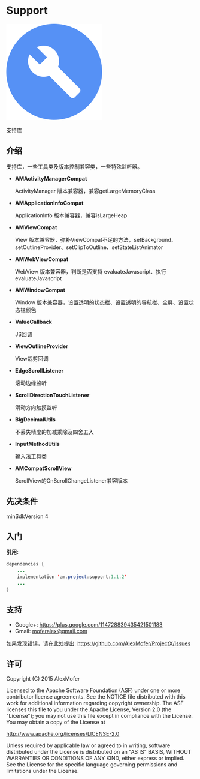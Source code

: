 Support
=======

<img src="icon.png" alt="Icon"/>

支持库

介绍
---

支持库，一些工具类及版本控制兼容类，一些特殊监听器。
- **AMActivityManagerCompat**

    ActivityManager 版本兼容器，兼容getLargeMemoryClass
- **AMApplicationInfoCompat**

    ApplicationInfo 版本兼容器，兼容isLargeHeap
- **AMViewCompat**

    View 版本兼容器，弥补ViewCompat不足的方法，setBackground、setOutlineProvider、setClipToOutline、setStateListAnimator
- **AMWebViewCompat**

    WebView 版本兼容器，判断是否支持 evaluateJavascript、执行evaluateJavascript
- **AMWindowCompat**

    Window 版本兼容器，设置透明的状态栏、设置透明的导航栏、全屏、设置状态栏颜色
- **ValueCallback**

    JS回调
- **ViewOutlineProvider**

    View裁剪回调
- **EdgeScrollListener**

    滚动边缘监听
- **ScrollDirectionTouchListener**

    滑动方向触摸监听
- **BigDecimalUtils**

    不丢失精度的加减乘除及四舍五入
- **InputMethodUtils**

    输入法工具类
- **AMCompatScrollView**

    ScrollView的OnScrollChangeListener兼容版本

先决条件
----

minSdkVersion 4

入门
---

**引用:**

```java
dependencies {
    ...
    implementation 'am.project:support:1.1.2'
    ...
}
```

支持
---

- Google+: https://plus.google.com/114728839435421501183
- Gmail: moferalex@gmail.com

如果发现错误，请在此处提出:
https://github.com/AlexMofer/ProjectX/issues

许可
---

Copyright (C) 2015 AlexMofer

Licensed to the Apache Software Foundation (ASF) under one or more contributor
license agreements.  See the NOTICE file distributed with this work for
additional information regarding copyright ownership.  The ASF licenses this
file to you under the Apache License, Version 2.0 (the "License"); you may not
use this file except in compliance with the License.  You may obtain a copy of
the License at

http://www.apache.org/licenses/LICENSE-2.0

Unless required by applicable law or agreed to in writing, software
distributed under the License is distributed on an "AS IS" BASIS, WITHOUT
WARRANTIES OR CONDITIONS OF ANY KIND, either express or implied.  See the
License for the specific language governing permissions and limitations under
the License.